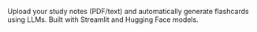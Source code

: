 Upload your study notes (PDF/text) and automatically generate flashcards using LLMs. 
Built with Streamlit and Hugging Face models.
